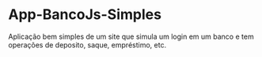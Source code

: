 # App-BancoJs-Simples
Aplicação bem simples de um site que simula um login em um banco e tem operações de deposito, saque, empréstimo, etc.
